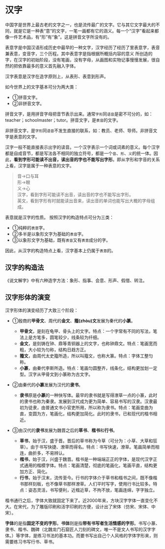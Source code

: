 # 汉字

中国字是世界上最古老的文字之一，也是流传最广的文字。它与其它文字最大的不同，就是它是一种表“意”的文字，一笔一画都有它的涵义。每一个“汉字”看起来都像一件艺术品，有“形”有“象”。这是拼音文字所没有的。

表意字是中国汉语形成历史中最早的一种文字，汉字经历了经历了里表意字，表音兼表意，变音字，三个历程。其中表意字是指根据所概括内容的意义 所创造的字，在汉字的初始阶段，没有笔画，没有字母，从画图和实物记事慢慢发展，很自然的把依靠最多的意义首先融入字体。

汉字表意是汉字在造字原则上，从表形、表意到形声。

如今世界上的文字基本可分为两大类：

- ①拼音文字。
- ②非拼音文字。

拼音文字，是用拼音字母把音节表示出来。通常`字形`同`语音`是密不可分的，如：teacher；schoolmaster；tutor。拼音文字，是`表音`的文字。

非拼音文字，是`字形`同`语音`不发生直接的联系，如：教员、老师、导师。非拼音文字是表意的文字。

汉字一般不能直接表示出字的读音。一个汉字表示一个词或词素的意义。每个汉字都是自成音节，都是写法各不相同的独立符号，都是一个`音`、`形`、`义`的统一体。因此，**看到字形可能读不出音，读出音的字也不能写出字形**。即从字形和字音的关系上看，汉字是属于一种表意的文字。

> 音->口与耳  
> 形->眼  
> 义->心  
> 汉字，看到字形可能读不出音，读出音的字也不能写出字形。  
> 英文，看到字形有时就能读出音来，读出音的单词也能写出大概的字母组成。

表意就是汉字的性质。
按照汉字的构造特点可分为三类：

- ①纯粹的`表意`字。
- ②多半是以象形文字为基础的`表音`字。
- ③以象形文字为基础，既有`表音`又有`表意`成分的字。

因此，从汉字的构造特点上看，汉字基本上仍属于`表意`的。

## 汉字的构造法

《说文解字》中有六种造字方法：象形、指事、会意、形声、假借、转注。

## 汉字形体的演变

汉字形体的演变经历了大致三个阶段：

- ①殷商的**甲骨文**、周代的**金文**、**籀(zhòu)文**发展为秦代的**小篆**。
  - **甲骨文**，是刻在龟甲、骨头上的文字。特点：一个字常有不同的写法，笔法上是方笔多，圆笔较少，线条较为纤细。
  - **金文**，是刻铸在钟、鼎等青铜器上的文字，也称钟鼎文。特点：笔画宽而粗，大小较为匀称，结构日趋方正。
  - **籀文**，由周代太史籀所造，所以叫籀文，也称大篆。特点：字体工整匀称。
  - **小篆**，由秦代李斯所造。特点：笔画匀圆整齐，线条化，结构更加划一定型。汉字从甲骨文到小篆称为古文字。
- ②由秦代的**小篆**发展为汉代的**隶书**。
  - **隶书**原是**小篆**的一种快写体。最早的隶书就是写得潦草一点的小篆，此时的隶书也称为秦隶。发展到汉代成为更为简单、容易书写的汉隶。汉隶最初为徒隶，由普通文书小官吏所用，所以称为隶书。特点：笔画变曲为直，变圆为方，笔画化，结构更加简化。此时的隶书，已和现代的楷书相近。

- ③由汉代的**隶书**发展为魏晋之后的**草书**、**楷书**和**行书**。
  - **草书**，始于汉，盛于晋。晋后的草书称为今草（可分为：小草、大草和狂草）。由于书写快捷、潦草而得名。特点：书写快速，潦草。笔画简单而相连，曲折多，不易辨认。
  - **楷书**，始于汉，兴盛于魏晋。楷书是一种端端正正的字体，是现代汉字正式通用的楷模字体。特点：笔画清楚，彻底的笔画化，笔画平直，结构更加方正、简化。
  - **行书**，始于汉末，流传至今。行书的字体介于草书和楷书之间，既不像楷书那样刻板，也不像草书那样潦草。人们平时写字，使用行书比较多。特点：姿态灵活，书写便利，近楷近草，不拘不放，笔画连绵，字字独立。

楷书通行之后，字体大致就固定下来了。近2000年来，方块汉字字体一直变化不大。在宋代，为了雕版印刷和活字印刷的方便，设计出了宋体（仿宋、宋体、中宋）。

**字体**的是指**固定不变的字形**。**书体**则是指**带有书写者生活情感的字形**。书写小篆、隶书、楷书、魏碑（北魏龙门石窟匠人刀刻的碑文，唯一不是文人书写的汉字字体。）等字体，是练习书法的基本功。而要书写出自己个人风格的字体字形来，则需要练习书写行书、草书。
